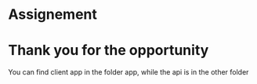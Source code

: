 # Assignement
# Thank you for the opportunity
You can find client app in the folder app, while the api is in the other folder
